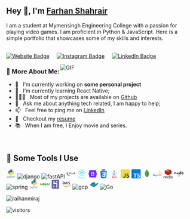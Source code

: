 
<h2>Hey 👋, I'm <a href="https://farhanshahriar.me/">Farhan Shahrair</a></h2>
 I am a student at Mymensingh Engineering College with a passion for playing video games. I am proficient in Python & JavaScript. Here is a simple portfolio that showcases some of my skills and interests. 
<br/>
<br/>


<p>
<a href="https://farhanshahriar.me/"><img src="https://www.iconfinder.com/icons/326663/download/png/48" alt="Website Badge"></a> &nbsp;&nbsp;&nbsp;
<a href="https://instagram.com/fa.rhan5300"><img src="https://www.iconfinder.com/icons/1298747/download/png/48" alt="Instagram Badge"></a> &nbsp;&nbsp;&nbsp;
<a href="https://www.linkedin.com/in/farhan-shahriar-hossain/"><img src="https://www.iconfinder.com/icons/317725/download/png/48" alt="LinkedIn Badge" /></a>

 
</p>

<img align="right" alt="GIF" src="https://media0.giphy.com/media/yYSSBtDgbbRzq/giphy.gif" width="360px"/>
  
### 🧐 More About Me:

- 🔭 &nbsp; I’m currently working on **some personal project**
- 🌱 &nbsp; I’m currently learning React Native; 
- 👨🏻‍💻 &nbsp; Most of my projects are available on [Github](https://github.com/frhnshhrr?tab=repositories)
 - 💬 &nbsp; Ask me about anything tech related, I am happy to help;
- 📫 &nbsp; Feel free to ping me on [LinkedIn](https://www.linkedin.com/in/farhan-shahriar-hossain/)
- 📝 &nbsp; Checkout my [resume](https://www.farhanshahriar.pages.dev/assets/cv/Farhan_Resume.pdf)
- 📚 &nbsp; When I am free, I Enjoy movie and series.  

<br>
<h2>🚀 Some Tools I Use</h2>
<p align="left">
<img src="https://raw.githubusercontent.com/devicons/devicon/master/icons/python/python-original-wordmark.svg" alt="python" width="25" height="25" />
<img src="https://cdn.jsdelivr.net/gh/devicons/devicon/icons/django/django-plain-wordmark.svg" alt="django" width="25" height="25" />
<img src="https://cdn.jsdelivr.net/gh/devicons/devicon/icons/fastapi/fastapi-original-wordmark.svg" alt="fastAPI" width="25" height="25" />
<img src="https://raw.githubusercontent.com/devicons/devicon/master/icons/flask/flask-original-wordmark.svg" alt="flask" width="25" height="25" />
<img src="https://raw.githubusercontent.com/devicons/devicon/master/icons/react/react-original-wordmark.svg" alt="react" width="25" height="25" />
 
 
<img src="https://raw.githubusercontent.com/devicons/devicon/master/icons/bootstrap/bootstrap-plain.svg" alt="bootstrap" width="25" height="25" />
<img src="https://raw.githubusercontent.com/devicons/devicon/master/icons/css3/css3-original-wordmark.svg" alt="css3" width="25" height="25" />
 
<img src="https://raw.githubusercontent.com/devicons/devicon/master/icons/java/java-original-wordmark.svg" alt="java" width="25" height="25" />
<img src="https://raw.githubusercontent.com/devicons/devicon/master/icons/javascript/javascript-original.svg" alt="javascript" width="25" height="25" />
<img src="https://raw.githubusercontent.com/devicons/devicon/master/icons/typescript/typescript-original.svg" alt="typescript" width="25" height="25" />
 
<img src="https://raw.githubusercontent.com/devicons/devicon/master/icons/mongodb/mongodb-original.svg" alt="mongodb" width="25" height="25" />
<img src="https://raw.githubusercontent.com/devicons/devicon/master/icons/mysql/mysql-original-wordmark.svg" alt="mysql" width="25" height="25" />
<img src="https://raw.githubusercontent.com/devicons/devicon/master/icons/redis/redis-original-wordmark.svg" alt="redis" width="25" height="25" />
<img src="https://raw.githubusercontent.com/devicons/devicon/master/icons/nodejs/nodejs-original-wordmark.svg" alt="nodejs" width="25" height="25" />
<img src="https://www.vectorlogo.zone/logos/springio/springio-icon.svg" alt="spring" width="25" height="25" />
<img src="https://raw.githubusercontent.com/devicons/devicon/master/icons/python/python-original-wordmark.svg" alt="python" width="25" height="25" />
<img src="https://raw.githubusercontent.com/devicons/devicon/master/icons/nginx/nginx-original.svg" alt="nginx" width="25" height="25" />
 
<img src="https://raw.githubusercontent.com/devicons/devicon/master/icons/heroku/heroku-plain.svg" alt="heroku" width="25" height="25" />
 
<img src="https://raw.githubusercontent.com/github/explore/80688e429a7d4ef2fca1e82350fe8e3517d3494d/topics/aws/aws.png" alt="aws" width="25" height="25" />
<img src="https://www.vectorlogo.zone/logos/google_cloud/google_cloud-icon.svg" alt="gcp" width="25" height="25" />
<img src="https://raw.githubusercontent.com/devicons/devicon/master/icons/docker/docker-original.svg" alt="Docker" width="25" height="25" />
 
<img src="https://cdn.jsdelivr.net/gh/devicons/devicon/icons/go/go-original.svg" alt="Go" width="25" height="25" />
</p>
<img src="https://github-readme-stats.vercel.app/api?username=frhnshhrr&show_icons=true&count_private=true" alt="raihanmiraj" />
<p><img src="https://visitor-badge.glitch.me/badge?page_id=frhnshhrr.frhnshhrr" alt="visitors"></p>